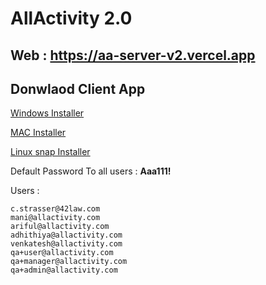 # AllActivity 2.0

## Web : https://aa-server-v2.vercel.app

## Donwlaod Client App

[Windows Installer](https://github.com/AllActivity/aa_client/releases/download/0.0.01/AllActivity-Setup-0.0.1.exe)

[MAC Installer ](https://github.com/AllActivity/aa_client/releases/download/0.0.01/AllActivity-0.0.1.dmg)

[Linux snap Installer](https://github.com/AllActivity/aa_client/releases/download/0.0.01/allactivity_0.0.1_amd64.snap)


Default Password To all users : **Aaa111!**

Users :
```
c.strasser@42law.com
mani@allactivity.com
ariful@allactivity.com
adhithiya@allactivity.com
venkatesh@allactivity.com
qa+user@allactivity.com
qa+manager@allactivity.com
qa+admin@allactivity.com
```
